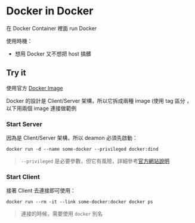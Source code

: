 Docker in Docker
================

在 Docker Container 裡面 run Docker

使用時機：

* 想用 Docker 又不想把 host 搞髒

Try it
------

使用官方 [Docker Image](https://hub.docker.com/_/docker/)

Docker 的設計是 Client/Server 架構，所以它拆成兩種 image (使用 tag 區分 ，以下用兩個 image 連接做範例

### Start Server

因為是 Client/Server 架構，所以 deamon 必須先啟動：

    docker run -d --name some-docker --privileged docker:dind

> `--privileged` 是必要參數，但它有風險，詳細參考[官方網站說明](https://docs.docker.com/engine/reference/run/#/runtime-privilege-and-linux-capabilities)

### Start Client

接著 Client 去連接即可使用：

    docker run --rm -it --link some-docker:docker docker ps

> 連接的時候，需要使用 `docker` 別名

